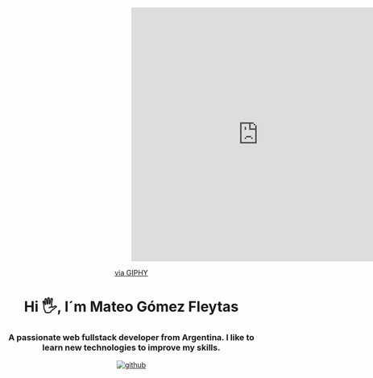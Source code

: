 <div id="header" align="center">
    <div style="width:100%;height:0;padding-bottom:100%;position:relative;"><iframe src="https://giphy.com/embed/wwg1suUiTbCY8H8vIA" width="100%" height="100%" style="position:absolute" frameBorder="0" class="giphy-embed" allowFullScreen></iframe></div><p><a href="https://giphy.com/gifs/glitch-matrix-cat-wwg1suUiTbCY8H8vIA">via GIPHY</a></p>
    <h1 align="center">Hi 🖐️, I´m Mateo Gómez Fleytas</h1>
    <h3 align="center">A passionate web fullstack developer from Argentina. I like to learn new technologies to improve my skills.</h3>
</div>
<div id="badges" align="center">
    <a href="https://github.com/mateoargf" target="_blank">
        <img src="https://img.shields.io/github/followers/mateoargf?logo=github&style=for-the-badge" alt="github">
    </a>
</div>